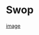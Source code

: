 # Swop
[image](https://user-images.githubusercontent.com/67063112/136670680-e3d64f0d-719c-49a0-8461-792094a6f25f.png)
